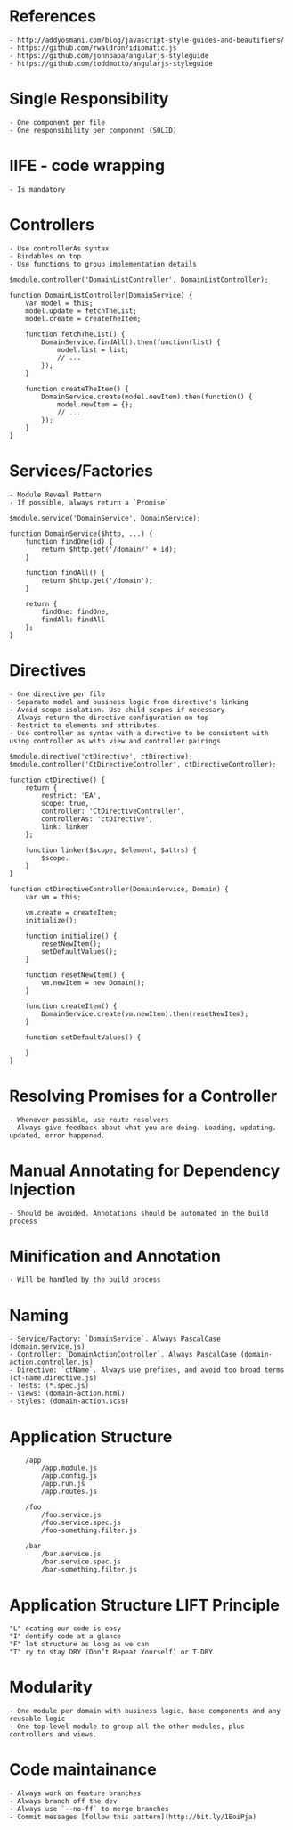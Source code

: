 # References

	- http://addyosmani.com/blog/javascript-style-guides-and-beautifiers/
	- https://github.com/rwaldron/idiomatic.js
	- https://github.com/johnpapa/angularjs-styleguide
	- https://github.com/toddmotto/angularjs-styleguide

# Single Responsibility

	- One component per file
	- One responsibility per component (SOLID)

# IIFE - code wrapping

	- Is mandatory

# Controllers

	- Use controllerAs syntax
	- Bindables on top
	- Use functions to group implementation details

```
$module.controller('DomainListController', DomainListController);

function DomainListController(DomainService) {
	var model = this;
	model.update = fetchTheList;
	model.create = createTheItem;

	function fetchTheList() {
		DomainService.findAll().then(function(list) {
			model.list = list;
			// ...
		});
	}

	function createTheItem() {
		DomainService.create(model.newItem).then(function() {
			model.newItem = {};
			// ...
		});
	}
}

```

# Services/Factories

	- Module Reveal Pattern
	- If possible, always return a `Promise`

```
$module.service('DomainService', DomainService);

function DomainService($http, ...) {
	function findOne(id) {
		return $http.get('/domain/' + id);
	}

	function findAll() {
		return $http.get('/domain');
	}

	return {
		findOne: findOne,
		findAll: findAll
	};
}

```

# Directives

	- One directive per file
	- Separate model and business logic from directive's linking
	- Avoid scope isolation. Use child scopes if necessary
	- Always return the directive configuration on top
	- Restrict to elements and attributes.
	- Use controller as syntax with a directive to be consistent with using controller as with view and controller pairings

```
$module.directive('ctDirective', ctDirective);
$module.controller('CtDirectiveController', ctDirectiveController);

function ctDirective() {
	return {
		restrict: 'EA',
		scope: true,
		controller: 'CtDirectiveController',
		controllerAs: 'ctDirective',
		link: linker
	};

	function linker($scope, $element, $attrs) {
		$scope.
	}
}

function ctDirectiveController(DomainService, Domain) {
	var vm = this;

	vm.create = createItem;
	initialize();

	function initialize() {
		resetNewItem();
		setDefaultValues();
	}

	function resetNewItem() {
		vm.newItem = new Domain();
	}

	function createItem() {
		DomainService.create(vm.newItem).then(resetNewItem);
	}

	function setDefaultValues() {

	}
}

```

# Resolving Promises for a Controller
	- Whenever possible, use route resolvers
	- Always give feedback about what you are doing. Loading, updating. updated, error happened.

# Manual Annotating for Dependency Injection
	- Should be avoided. Annotations should be automated in the build process

# Minification and Annotation
	- Will be handled by the build process

# Naming
	- Service/Factory: `DomainService`. Always PascalCase (domain.service.js)
	- Controller: `DomainActionController`. Always PascalCase (domain-action.controller.js)
	- Directive: `ctName`. Always use prefixes, and avoid too broad terms (ct-name.directive.js)
	- Tests: (*.spec.js)
	- Views: (domain-action.html)
	- Styles: (domain-action.scss)

# Application Structure

```
	/app
		/app.module.js
		/app.config.js
		/app.run.js
		/app.routes.js

	/foo
		/foo.service.js
		/foo.service.spec.js
		/foo-something.filter.js

	/bar
		/bar.service.js
		/bar.service.spec.js
		/bar-something.filter.js
```

# Application Structure LIFT Principle

	"L" ocating our code is easy
	"I" dentify code at a glance
	"F" lat structure as long as we can
	"T" ry to stay DRY (Don’t Repeat Yourself) or T-DRY

# Modularity

	- One module per domain with business logic, base components and any reusable logic
	- One top-level module to group all the other modules, plus controllers and views.

# Code maintainance

	- Always work on feature branches
	- Always branch off the dev
	- Always use `--no-ff` to merge branches
	- Commit messages [follow this pattern](http://bit.ly/1EoiPja)